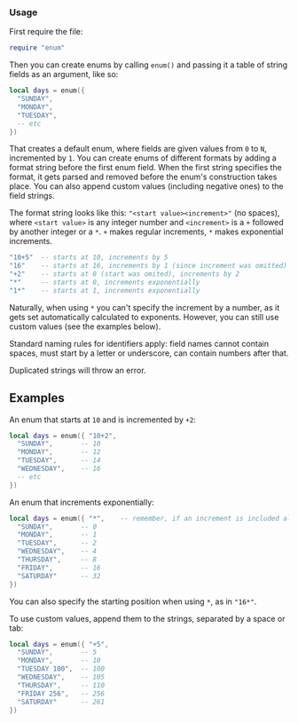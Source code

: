 ### Usage
First require the file:
```lua
require "enum"
```
Then you can create enums by calling `enum()` and passing it a table of string fields as an argument, like so:
```lua
local days = enum({
  "SUNDAY", 
  "MONDAY",
  "TUESDAY",
  -- etc
})
```
That creates a default enum, where fields are given values from `0` to `N`, incremented by `1`. You can create enums of different formats by adding a format string before the first enum field. When the first string specifies the format, it gets parsed and removed before the enum's construction takes place. You can also append custom values (including negative ones) to the field strings.

The format string looks like this: `"<start value><increment>"` (no spaces), where `<start value>` is any integer number and `<increment>` is a `+` followed by another integer or a `*`. `+` makes regular increments, `*` makes exponential increments.
```lua
"10+5"  -- starts at 10, increments by 5
"16"    -- starts at 16, increments by 1 (since increment was omitted)
"+2"    -- starts at 0 (start was omited), increments by 2
"*"     -- starts at 0, increments exponentially
"1*"    -- starts at 1, increments exponentially
```
Naturally, when using `*` you can't specify the increment by a number, as it gets set automatically calculated to exponents. However, you can still use custom values (see the examples below).

Standard naming rules for identifiers apply: field names cannot contain spaces, must start by a letter or underscore, can contain numbers after that.

Duplicated strings will throw an error. 

## Examples
An enum that starts at `10` and is incremented by `+2`:
```lua
local days = enum({ "10+2",
  "SUNDAY",       -- 10
  "MONDAY",       -- 12
  "TUESDAY",      -- 14
  "WEDNESDAY",    -- 16
  -- etc
})
```
An enum that increments exponentially:
```lua
local days = enum({ "*",    -- remember, if an increment is included along with `*`, it gets ignored
  "SUNDAY",       -- 0
  "MONDAY",       -- 1
  "TUESDAY",      -- 2
  "WEDNESDAY",    -- 4
  "THURSDAY",     -- 8
  "FRIDAY",       -- 16
  "SATURDAY"      -- 32
})
```
You can also specify the starting position when using `*`, as in `"16*"`.

To use custom values, append them to the strings, separated by a space or tab:
```lua
local days = enum({ "+5",
  "SUNDAY",       -- 5
  "MONDAY",       -- 10
  "TUESDAY 100",  -- 100
  "WEDNESDAY",    -- 105
  "THURSDAY",     -- 110
  "FRIDAY 256",   -- 256
  "SATURDAY"      -- 261
})
```
